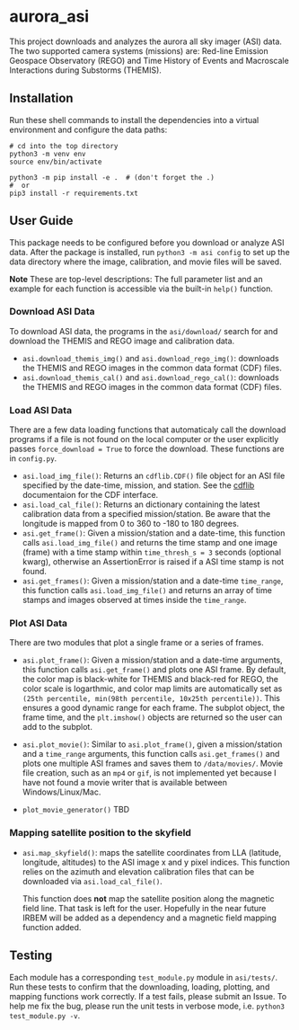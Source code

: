 # aurora_asi
This project downloads and analyzes the aurora all sky imager (ASI) data. The two supported camera systems (missions) are: Red-line Emission Geospace Observatory (REGO) and Time History of Events and Macroscale Interactions during Substorms (THEMIS).

## Installation
Run these shell commands to install the dependencies into a virtual environment and configure the data paths:

```
# cd into the top directory
python3 -m venv env
source env/bin/activate

python3 -m pip install -e .  # (don't forget the .)
#  or 
pip3 install -r requirements.txt
```

## User Guide
This package needs to be configured before you download or analyze ASI data. After the package is installed, run ```python3 -m asi config``` to set up the data directory where the image, calibration, and movie files will be saved.

**Note** These are top-level descriptions: The full parameter list and an example for each function is accessible via the built-in ```help()``` function. 

### Download ASI Data
To download ASI data, the programs in the ```asi/download/``` search for and download the THEMIS and REGO image and calibration data.

* `asi.download_themis_img()` and `asi.download_rego_img()`: downloads the THEMIS and REGO images in the common data format (CDF) files.
* `asi.download_themis_cal()` and `asi.download_rego_cal()`: downloads the THEMIS and REGO images in the common data format (CDF) files.

### Load ASI Data
There are a few data loading functions that automaticaly call the download programs if a file is not found on the local computer or the user explicitly passes ```force_download = True``` to force the download. These functions are in `config.py`.

* `asi.load_img_file()`: Returns an `cdflib.CDF()` file object for an ASI
file specified by the date-time, mission, and station. See the [cdflib](https://github.com/MAVENSDC/cdflib) documentaion for the CDF interface.
* `asi.load_cal_file()`: Returns an dictionary containing the latest calibration data from a specified mission/station. Be aware that the longitude is mapped from 0 to 360 to -180 to 180 degrees.
* `asi.get_frame()`: Given a mission/station and a date-time, this function calls `asi.load_img_file()` and returns the time stamp and one image (frame) with a time stamp within ```time_thresh_s = 3``` seconds (optional kwarg), otherwise an AssertionError is raised if a ASI time stamp is not found.
* `asi.get_frames()`: Given a mission/station and a date-time ```time_range```, this function calls `asi.load_img_file()` and returns an array of time stamps and images observed at times inside the ```time_range```.

### Plot ASI Data
There are two modules that plot a single frame or a series of frames.

* `asi.plot_frame()`: Given a mission/station and a date-time arguments, this function calls `asi.get_frame()` and plots one ASI frame. By default, the color map is black-white for THEMIS and black-red for REGO, the color scale is logarthmic, and color map limits are automatically set as ```(25th percentile, min(98th percentile, 10x25th percentile))```. This ensures a good dynamic range for each frame. The subplot object, the frame time, and the ```plt.imshow()``` objects are returned so the user can add to the subplot.

* `asi.plot_movie()`: Similar to `asi.plot_frame()`, given a mission/station and a ```time_range``` arguments, this function calls `asi.get_frames()` and plots one multiple ASI frames and saves them to ```/data/movies/```. Movie file creation, such as an `mp4` or `gif`, is not implemented yet because I have not found a movie writer that is available between Windows/Linux/Mac.

* `plot_movie_generator()` TBD

### Mapping satellite position to the skyfield
* `asi.map_skyfield()`: maps the satellite coordinates from LLA (latitude, longitude, altitudes) to the ASI image x and y pixel indices. This function relies on the azimuth and elevation calibration files that can be downloaded via `asi.load_cal_file()`. 

  This function does **not** map the satellite position along the magnetic field line. That task is left for the user. Hopefully in the near future IRBEM will be added as a dependency and a magnetic field mapping function added.

## Testing
Each module has a corresponding `test_module.py` module in ```asi/tests/```. Run these tests to confirm that the downloading, loading, plotting, and mapping functions work correctly. If a test fails, please submit an Issue. To help me fix the bug, please run the unit tests in verbose mode, i.e. ```python3 test_module.py -v```.